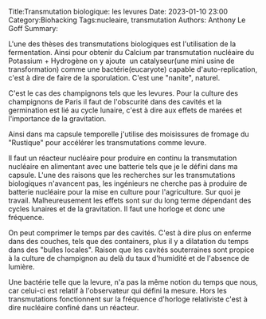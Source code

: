 ﻿Title:Transmutation biologique: les levures 
Date: 2023-01-10 23:00
Category:Biohacking
Tags:nucleaire, transmutation
Authors: Anthony Le Goff
Summary:

L'une des thèses des transmutations biologiques est l'utilisation de la fermentation. Ainsi pour obtenir du Calcium par transmutation nucléaire du Potassium + Hydrogène on y ajoute  un catalyseur(une mini usine de transformation) comme une bactérie(eucaryote) capable d'auto-replication, c'est à dire de faire de la sporulation. C'est une "nanite", naturel.  

C'est le cas des champignons tels que les levures. Pour la culture des champignons de Paris il faut de l'obscurité dans des cavités et la germination est lié au cycle lunaire, c'est à dire aux effets de marées et l'importance de la gravitation.  

Ainsi dans ma capsule temporelle j'utilise des moisissures de fromage du "Rustique" pour accélérer les transmutations comme levure.  

Il faut un réacteur nucléaire pour produire en continu la transmutation nucléaire en alimentant avec une batterie tels que je le défini dans ma capsule. L'une des raisons que les recherches sur les transmutations biologiques n'avancent pas, les ingénieurs ne cherche pas à produire de batterie nucléaire pour la mise en culture pour l'agriculture. Sur quoi je travail. Malheureusement les effets sont sur du long terme dépendant des cycles lunaires et de la gravitation. Il faut une horloge et donc une fréquence.  

On peut comprimer le temps par des cavités. C'est à dire plus on enferme dans des couches, tels que des containers, plus il y a dilatation du temps dans des "bulles locales". Raison que les cavités souterraines sont propice à la culture de champignon au delà du taux d'humidité et de l'absence de lumière.  

Une bactérie telle que la levure, n'a pas la même notion du temps que nous, car celui-ci est relatif à l'observateur qui défini la mesure. Hors les transmutations fonctionnent sur la fréquence d'horloge relativiste c'est à dire nucléaire confiné dans un réacteur.